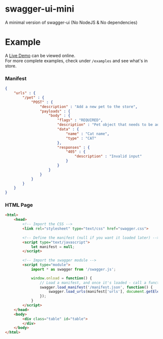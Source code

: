 # swagger-ui-mini
A minimal version of swagger-ui (No NodeJS &amp; No dependencies)

# Example

A [Live Demo](https://hvornum.se/swagger-ui-mini/examples/example.html) can be viewed online.<br>
For more complete examples, check under `/examples` and see what's in store.

### Manifest
```json
{
    "urls" : {
        "/pet" : {
            "POST" : {
                "description" : "Add a new pet to the store",
                "payloads" : {
                    "body" : {
                        "flags" : "REQUIRED",
                        "description" : "Pet object that needs to be added to the store",
                        "data" : {
                            "name" : "Cat name",
                            "type" : "CAT"
                        },
                        "responses" : {
                            "405" : {
                                "description" : "Invalid input"
                            }
                        }
                    }
                }
            }
        }
    }
}
```

### HTML Page
```html
<html>
    <head>
        <!-- Import the CSS -->
        <link rel="stylesheet" type="text/css" href="swagger.css">
    
        <!-- Define the manifest (null if you want it loaded later) -->
        <script type="text/javascript">
            let manifest = null;
        </script>
    
        <!-- Import the swagger module -->
        <script type="module">
            import * as swagger from '/swagger.js';

            window.onload = function() {
                // Load a manifest, and once it's loaded - call a function().
                swagger.load_manifest('/manifest.json', function() {
                    swagger.load_urls(manifest['urls'], document.getElementById('table'));
                });
            }
        </script>
    </head>
    <body>
        <div class="table" id="table">
        </div>
    </body>
</html>
```